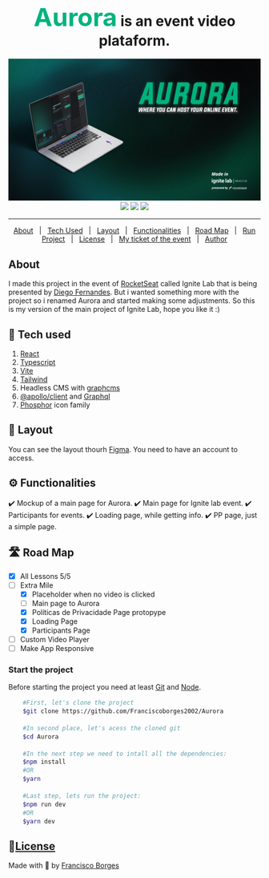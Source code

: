 <h1 align="center">
<span style="color: #00B37E; font-size: 50px">Aurora</span> is an event video plataform.
</h1>

<img src="./Images/mainImage.jpg"/>

<div align="center">
	<img src="https://img.shields.io/badge/IgniteLab-2-00B37E?style=flat-square" />
	<img src="https://img.shields.io/github/package-json/v/franciscoborges2002/Aurora?color=00B37E&style=flat-square" />
	<img src="https://img.shields.io/github/license/franciscoborges2002/Aurora?color=00B37E&style=flat-square" />
</div>

***

<p align="center">
  <a href="#about">About</a> &#xa0; | &#xa0;
  <a href="#tech-used">Tech Used</a> &#xa0; | &#xa0;
  <a href="#layout">Layout</a> &#xa0; | &#xa0;
  <a href="#functionalities">Functionalities</a> &#xa0; | &#xa0;
  <a href="#roadMap">Road Map</a> &#xa0; | &#xa0;
  <a href="#howToStartTheProject">Run Project</a> &#xa0; | &#xa0;
  <a href="#license">License</a> &#xa0; | &#xa0;
  <a href="https://ignite-lab.rocketseat.com.br/ticket/green/Franciscoborges2002/share">My ticket of the event</a> &#xa0; | &#xa0;
  <a href="https://github.com/Franciscoborges2002" target="_blank">Author</a>
</p>

## About <a name="about"></a>
I made this project in the event of [RocketSeat](https://www.rocketseat.com.br/) called Ignite Lab that is being presented by [Diego Fernandes](https://github.com/diego3g).
But i wanted something more with the project so i renamed Aurora and started making some adjustments.
So this is my version of the main project of Ignite Lab, hope you like it :)

## 🧰 Tech used <a name="tech-used"></a>
1. [React](reactjs.org)
2. [Typescript](https://www.typescriptlang.org/)
3. [Vite](https://vitejs.dev/)
3. [Tailwind](https://tailwindcss.com/)
4. Headless CMS with [graphcms](https://graphcms.com/)
5. [@apollo/client](https://www.apollographql.com/) and [Graphql](https://graphql.org/)
6. [Phosphor](https://phosphoricons.com/) icon family

## 🔖 Layout <a name="layout"></a>
You can see the layout thourh [Figma](https://www.figma.com/community/file/1120711251998877938). You need to have an account to access.

## ⚙️ Functionalities <a name="functionalities"></a>
✔️ Mockup of a main page for Aurora.
✔️ Main page for Ignite lab event.
✔️ Participants for events.
✔️ Loading page, while getting info.
✔️ PP page, just a simple page.

## 🛣️ Road Map <a name="roadMap"></a>
- [x] All Lessons 5/5
- [ ] Extra Mile
    - [x] Placeholder when no video is clicked
    - [ ] Main page to Aurora
    - [x] Políticas de Privacidade Page protopype
    - [x] Loading Page
    - [x] Participants Page
- [ ] Custom Video Player
- [ ] Make App Responsive

### Start the project <a name="howToStartTheProject"></a>
Before starting the project you need at least [Git](https://git-scm.com) and [Node](https://nodejs.org).

```bash
	#First, let's clone the project
	$git clone https://github.com/Franciscoborges2002/Aurora

	#In second place, let's acess the cloned git
	$cd Aurora

	#In the next step we need to intall all the dependencies:
	$npm install
	#OR
	$yarn
	
	#Last step, lets run the project:
	$npm run dev
	#OR
	$yarn dev
```

## 📝[License](https://github.com/Franciscoborges2002/Aurora/blob/main/LICENSE) <a name="license"></a>

Made with 💚 by [Francisco Borges](https://github.com/Franciscoborges2002)  